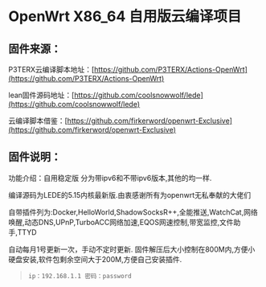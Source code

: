 # OpenWrt X86_64 自用版云编译项目

## 固件来源：

P3TERX云编译脚本地址：[https://github.com/P3TERX/Actions-OpenWrt](https://github.com/P3TERX/Actions-OpenWrt)

lean固件源码地址：[https://github.com/coolsnowwolf/lede](https://github.com/coolsnowwolf/lede)

云编译脚本借鉴：[https://github.com/firkerword/openwrt-Exclusive](https://github.com/firkerword/openwrt-Exclusive)

## 固件说明：
功能介绍：自用稳定版  分为带ipv6和不带ipv6版本,其他的均一样.

编译源码为LEDE的5.15内核最新版.由衷感谢所有为openwrt无私奉献的大佬们

自带插件列为:Docker,HelloWorld,ShadowSocksR++,全能推送,WatchCat,网络唤醒,动态DNS,UPnP,TurboACC网络加速,EQOS网速控制,带宽监控,文件助手,TTYD

自动每月1号更新一次，手动不定时更新.
固件解压后大小控制在800M内,方便小硬盘安装,软件包剩余空间大于200M,方便自己安装插件.

> `ip：192.168.1.1 密码：password`
